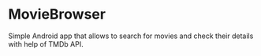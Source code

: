 # MovieBrowser

Simple Android app that allows to search for movies and check their details with help of TMDb API.

